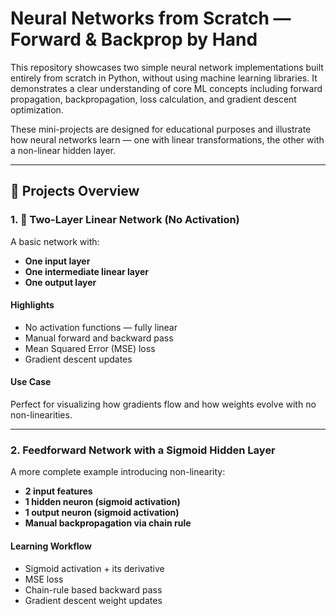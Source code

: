 # Neural Networks from Scratch — Forward & Backprop by Hand

This repository showcases two simple neural network implementations built entirely from scratch in Python, without using machine learning libraries. It demonstrates a clear understanding of core ML concepts including forward propagation, backpropagation, loss calculation, and gradient descent optimization.

These mini-projects are designed for educational purposes and illustrate how neural networks learn — one with linear transformations, the other with a non-linear hidden layer.

---

## 📂 Projects Overview

### 1. 🔁 Two-Layer Linear Network (No Activation)

A basic network with:
- **One input layer**
- **One intermediate linear layer**
- **One output layer**

####  Highlights
- No activation functions — fully linear
- Manual forward and backward pass
- Mean Squared Error (MSE) loss
- Gradient descent updates


####  Use Case
Perfect for visualizing how gradients flow and how weights evolve with no non-linearities.

---

### 2.  Feedforward Network with a Sigmoid Hidden Layer

A more complete example introducing non-linearity:
- **2 input features**
- **1 hidden neuron (sigmoid activation)**
- **1 output neuron (sigmoid activation)**
- **Manual backpropagation via chain rule**

#### Learning Workflow
- Sigmoid activation + its derivative
- MSE loss
- Chain-rule based backward pass
- Gradient descent weight updates


